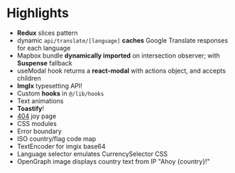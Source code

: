 # Highlights

- **Redux** slices pattern
- dynamic `api/translate/[language]` **caches** Google Translate responses for each language
- Mapbox bundle **dynamically imported** on intersection observer; with **Suspense** fallback
- useModal hook returns a **react-modal** with actions object, and accepts
  children
- **ImgIx** typesetting API!
- Custom **hooks** in `@/lib/hooks`
- Text animations
- **Toastify**!
- [404](https://gmb-eng-values.vercel.app/404) joy page
- CSS modules
- Error boundary
- ISO country/flag code map
- TextEncoder for imgix base64
- Language selector emulates CurrencySelector CSS
- OpenGraph image displays country text from IP "Ahoy {country}!"
